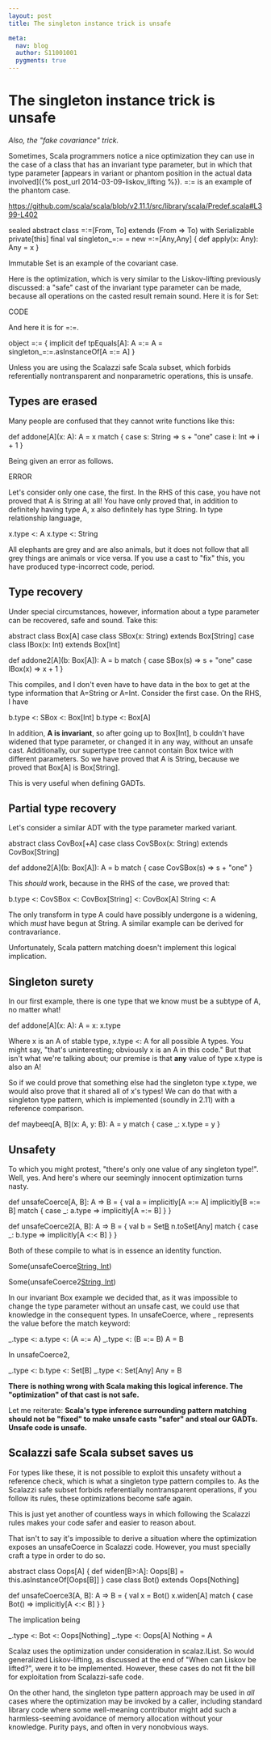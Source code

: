 ```yaml
---
layout: post
title: The singleton instance trick is unsafe

meta:
  nav: blog
  author: S11001001
  pygments: true
---
```


The singleton instance trick is unsafe
======================================

*Also, the "fake covariance" trick.*

Sometimes, Scala programmers notice a nice optimization they can use
in the case of a class that has an invariant type parameter, but in
which that type parameter
[appears in variant or phantom position in the actual data involved]({%
post_url 2014-03-09-liskov_lifting %}). =:= is an example of the
phantom case.

https://github.com/scala/scala/blob/v2.11.1/src/library/scala/Predef.scala#L399-L402

sealed abstract class =:=[From, To] extends (From => To) with Serializable
private[this] final val singleton_=:= = new =:=[Any,Any] {
  def apply(x: Any): Any = x
}

Immutable Set is an example of the covariant case.

Here is the optimization, which is very similar to the Liskov-lifting
previously discussed: a "safe" cast of the invariant type parameter
can be made, because all operations on the casted result remain
sound. Here it is for Set:

CODE

And here it is for =:=.

object =:= {
  implicit def tpEquals[A]: A =:= A =
    singleton_=:=.asInstanceOf[A =:= A]
}

Unless you are using the Scalazzi safe Scala subset, which forbids
referentially nontransparent and nonparametric operations, this is
unsafe.

Types are erased
----

Many people are confused that they cannot write functions like this:

def addone[A](x: A): A = x match {
  case s: String => s + "one"
  case i: Int => i + 1
}

Being given an error as follows.

ERROR

Let's consider only one case, the first. In the RHS of this case, you
have not proved that A is String at all! You have only proved that, in
addition to definitely having type A, x also definitely has type
String. In type relationship language,

x.type <: A
x.type <: String

All elephants are grey and are also animals, but it does not follow
that all grey things are animals or vice versa. If you use a cast to
"fix" this, you have produced type-incorrect code, period.

Type recovery
----

Under special circumstances, however, information about a type
parameter can be recovered, safe and sound. Take this:

abstract class Box[A]
case class SBox(x: String) extends Box[String]
case class IBox(x: Int) extends Box[Int]

def addone2[A](b: Box[A]): A = b match {
  case SBox(s) => s + "one"
  case IBox(x) => x + 1
}

This compiles, and I don't even have to have data in the box to get at
the type information that A=String or A=Int. Consider the first
case. On the RHS, I have

b.type <: SBox <: Box[Int]
b.type <: Box[A]

In addition, **A is invariant**, so after going up to Box[Int], b
couldn't have widened that type parameter, or changed it in any way,
without an unsafe cast. Additionally, our supertype tree cannot
contain Box twice with different parameters. So we have proved that A
is String, because we proved that Box[A] is Box[String].

This is very useful when defining GADTs.

Partial type recovery
----

Let's consider a similar ADT with the type parameter marked variant.

abstract class CovBox[+A]
case class CovSBox(x: String) extends CovBox[String]

def addone2[A](b: Box[A]): A = b match {
  case CovSBox(s) => s + "one"
}

This *should* work, because in the RHS of the case, we proved that:

b.type <: CovSBox <: CovBox[String] <: CovBox[A]
String <: A

The only transform in type A could have possibly undergone is a
widening, which *must* have begun at String. A similar example can be
derived for contravariance.

Unfortunately, Scala pattern matching doesn't implement this logical
implication.

Singleton surety
----

In our first example, there is one type that we know must be a subtype
of A, no matter what!

def addone[A](x: A): A = x: x.type

Where x is an A of stable type, x.type <: A for all possible A
types. You might say, "that's uninteresting; obviously x is an A in
this code." But that isn't what we're talking about; our premise is
that **any** value of type x.type is also an A!

So if we could prove that something else had the singleton type
x.type, we would also prove that it shared all of x's types! We can do
that with a singleton type pattern, which is implemented (soundly in
2.11) with a reference comparison.

def maybeeq[A, B](x: A, y: B): A = y match {
  case _: x.type = y
}

Unsafety
----

To which you might protest, "there's only one value of any singleton
type!". Well, yes. And here's where our seemingly innocent
optimization turns nasty.

def unsafeCoerce[A, B]: A => B = {
  val a = implicitly[A =:= A]
  implicitly[B =:= B] match {
    case _: a.type => implicitly[A =:= B]
  }
}

def unsafeCoerce2[A, B]: A => B = {
  val b = Set[B]()
  n.toSet[Any] match {
    case _: b.type => implicitly[A <:< B]
  }
}

Both of these compile to what is in essence an identity function.

Some(unsafeCoerce[String, Int]("hi"))

Some(unsafeCoerce2[String, Int]("hi"))

In our invariant Box example we decided that, as it was impossible to
change the type parameter without an unsafe cast, we could use that
knowledge in the consequent types. In unsafeCoerce, where _ represents
the value before the match keyword:

_.type <: a.type <: (A =:= A)
_.type <: (B =:= B)
A = B

In unsafeCoerce2,

_.type <: b.type <: Set[B]
_.type <: Set[Any]
Any = B

**There is nothing wrong with Scala making this logical inference. The
"optimization" of that cast is not safe.**

Let me reiterate: **Scala's type inference surrounding pattern
matching should not be "fixed" to make unsafe casts "safer" and steal
our GADTs. Unsafe code is unsafe.**

Scalazzi safe Scala subset saves us
----

For types like these, it is not possible to exploit this unsafety
without a reference check, which is what a singleton type pattern
compiles to. As the Scalazzi safe subset forbids referentially
nontransparent operations, if you follow its rules, these
optimizations become safe again.

This is just yet another of countless ways in which following the
Scalazzi rules makes your code safer and easier to reason about.

That isn't to say it's impossible to derive a situation where the
optimization exposes an unsafeCoerce in Scalazzi code. However, you
must specially craft a type in order to do so.

abstract class Oops[A] {
  def widen[B>:A]: Oops[B] = this.asInstanceOf[Oops[B]]
}
case class Bot() extends Oops[Nothing]

def unsafeCoerce3[A, B]: A => B = {
  val x = Bot()
  x.widen[A] match {
    case Bot() => implicitly[A <:< B]
  }
}

The implication being

_.type <: Bot <: Oops[Nothing]
_.type <: Oops[A]
Nothing = A

Scalaz uses the optimization under consideration in scalaz.IList. So
would generalized Liskov-lifting, as discussed at the end of "When can
Liskov be lifted?", were it to be implemented. However, these cases do
not fit the bill for exploitation from Scalazzi-safe code.

On the other hand, the singleton type pattern approach may be used in
*all* cases where the optimization may be invoked by a caller,
including standard library code where some well-meaning contributor
might add such a harmless-seeming avoidance of memory allocation
without your knowledge. Purity pays, and often in very nonobvious
ways.
